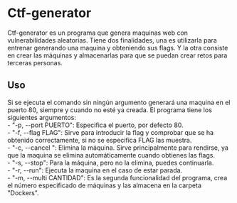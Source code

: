 # Ctf-generator

Ctf-generator es un programa que genera maquinas web con vulnerabilidades aleatorias. Tiene dos finalidades, una es utilizarla para entrenar generando una maquina y obteniendo sus flags. Y la otra consiste en crear las máquinas y almacenarlas para que se puedan crear retos para terceras personas.

## Uso

Si se ejecuta el comando sin ningún argumento generará una maquina en el puerto 80, siempre y cuando no esté ya creada. El programa tiene los siguientes argumentos:  
    - "-p, --port PUERTO": Especifica el puerto, por defecto 80.  
    - "-f,   --flag FLAG": Sirve para introducir la flag y comprobar que se ha obtenido correctamente, si no se especifica FLAG las muestra.  
    - "-c, --cancel ": Elimina la máquina. Sirve principalmente para rendirse, ya que la maquina se elimina automáticamente cuando obtienes las flags.  
    - "-s, --stop": Para la máquina, pero no la elimina, puedes continuarla.  
    - "-r, --run": Ejecuta la maquina en el caso de estar parada.  
    - "-m, --multi CANTIDAD": Es la segunda funcionalidad del programa, crea el número especificado de máquinas y las almacena en la carpeta "Dockers".  
